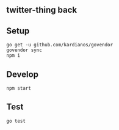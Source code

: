 twitter-thing back
---

## Setup
```
go get -u github.com/kardianos/govendor
govendor sync
npm i
```

## Develop
```
npm start
```

## Test
```
go test
```

